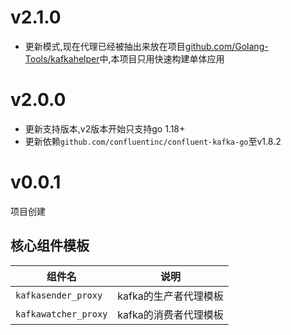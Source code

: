 # v2.1.0

+ 更新模式,现在代理已经被抽出来放在项目[github.com/Golang-Tools/kafkahelper](https://github.com/Golang-Tools/kafkahelper)中,本项目只用快速构建单体应用

# v2.0.0

+ 更新支持版本,v2版本开始只支持go 1.18+
+ 更新依赖`github.com/confluentinc/confluent-kafka-go`至v1.8.2

# v0.0.1

项目创建

## 核心组件模板

| 组件名               | 说明                  |
| -------------------- | --------------------- |
| `kafkasender_proxy`  | kafka的生产者代理模板 |
| `kafkawatcher_proxy` | kafka的消费者代理模板 |

